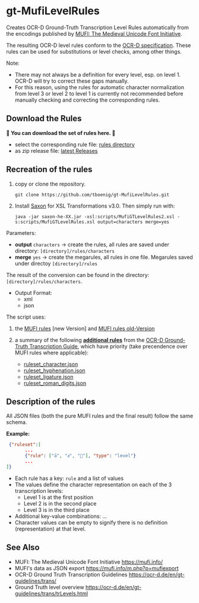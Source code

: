 <link href="table_hide.css" rel="stylesheet"/>

# gt-MufiLevelRules

Creates OCR-D Ground-Truth Transcription Level Rules automatically from the encodings published by [MUFI: The Medieval Unicode Font Initiative](https://mufi.info).

The resulting OCR-D level rules conform to the [OCR-D specification](https://ocr-d.de/en/gt-guidelines/trans/transkription.html). 
These rules can be used for substitutions or level checks, among other things. 

Note:
- There may not always be a definition for every level, esp. on level 1. OCR-D will try to correct these gaps manually. 
- For this reason, using the rules for automatic character normalization from level 3 or level 2 to level 1
  is currently not recommended before manually checking and correcting the corresponding rules.

## Download the Rules

**🚦 You can download the set of rules here. 🚦**
- select the corresponding rule file: [rules directory](https://github.com/tboenig/gt-MufiLevelRules/tree/gh-pages/rules/characters)
- as zip release file: [latest Releases](https://github.com/tboenig/gt-MufiLevelRules/releases/latest)



## Recreation of the rules

1. copy or clone the repository.

    `git clone https://github.com/tboenig/gt-MufiLevelRules.git`
2. Install [Saxon](https://www.saxonica.com/download/download_page.xml) for XSL Transformations v3.0. Then simply run with:

    
    `java -jar saxon-he-XX.jar -xsl:scripts/MufiGTLevelRules2.xsl -s:scripts/MufiGTLevelRules.xsl output=characters merge=yes`

Parameters:
- **output** ``characters`` -> create the rules, all rules are saved under directory: ``[directory]/rules/characters``
- **merge** ``yes`` -> create the megarules, all rules in one file. Megarules saved under directoy ``[directory]/rules``
 
The result of the conversion can be found in the directory: ``[directory]/rules/characters``.
- Output Format:
  - xml
  - json


The script uses:

1. the [MUFI rules](https://gefin.ku.dk/q.php?q=mufiexport) [new Version] and [MUFI rules old-Version](https://raw.githubusercontent.com/tboenig/keyboardGT/main/metadata/mufi.json)

2. a summary of the following [**additional rules**](https://github.com/tboenig/gt-MufiLevelRules/blob/main/metadata/megarules.json) from the [OCR-D Ground-Truth Transcription Guide](https://ocr-d.de/en/gt-guidelines/trans/trBeispiele.html), which have priority (take precendence over MUFI rules where applicable):
   - [ruleset_character.json](https://github.com/tboenig/gt-guidelines/blob/gh-pages/rules/ruleset_character.json)
   - [ruleset_hyphenation.json](https://github.com/tboenig/gt-guidelines/blob/gh-pages/rules/ruleset_hyphenation.json)
   - [ruleset_ligature.json](https://github.com/tboenig/gt-guidelines/blob/gh-pages/rules/ruleset_ligature.json)
   - [ruleset_roman_digits.json](https://github.com/tboenig/gt-guidelines/blob/gh-pages/rules/ruleset_roman_digits.json)



## Description of the rules
All JSON files (both the pure MUFI rules and the final result) follow the same schema.

**Example:**

```JSON
 {"ruleset":[
       ...
       {"rule": ["ä", "aͤ", ""], "type": "level"}
       ...
]}
```

- Each rule has a key: `rule` and a list of values
- The values define the character representation on each of the 3 transcription levels:
  - Level 1 is at the first position
  - Level 2 is in the second place
  - Level 3 is in the third place
- Additional key-value combinations: ...
- Character values can be empty to signify there is no definition (representation) at that level.

## See Also

- MUFI: The Medieval Unicode Font Initiative https://mufi.info/
- MUFI's data as JSON export https://mufi.info/m.php?p=mufiexport
- OCR-D Ground Truth Transcription Guidelines  https://ocr-d.de/en/gt-guidelines/trans/
- Ground Truth level overview https://ocr-d.de/en/gt-guidelines/trans/trLevels.html
